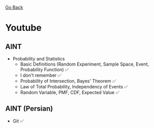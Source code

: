 [Go Back](https://github.com/arm-on/plan/blob/main/README.md)

# Youtube
## AINT
- Probability and Statistics
    - Basic Definitions (Random Experiment, Sample Space, Event, Probability Function) :white_check_mark:
    - I don't remember :white_check_mark:
    - Probability of Intersection, Bayes' Theorem :white_check_mark:
    - Law of Total Probability, Independency of Events :white_check_mark:
    - Random Variable, PMF, CDF, Expected Value :white_check_mark:
## AINT (Persian)
- Git :white_check_mark: